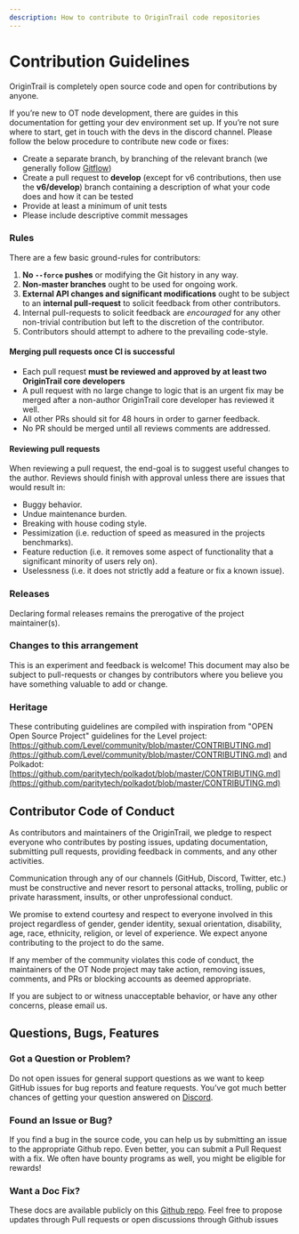 ```yaml
---
description: How to contribute to OriginTrail code repositories
---
```


# Contribution Guidelines

OriginTrail is completely open source code and open for contributions by anyone.&#x20;

If you’re new to OT node development, there are guides in this documentation for getting your dev environment set up. If you’re not sure where to start, get in touch with the devs in the discord channel. Please follow the below procedure to contribute new code or fixes:

* Create a separate branch, by branching of the relevant branch (we generally follow [Gitflow](https://www.atlassian.com/git/tutorials/comparing-workflows/gitflow-workflow))
* Create a pull request to **develop** (except for v6 contributions, then use the **v6/develop**) branch containing a description of what your code does and how it can be tested
* Provide at least a minimum of unit tests
* Please include descriptive commit messages

### Rules

There are a few basic ground-rules for contributors:

1. **No `--force` pushes** or modifying the Git history in any way.
2. **Non-master branches** ought to be used for ongoing work.
3. **External API changes and significant modifications** ought to be subject to an **internal pull-request** to solicit feedback from other contributors.
4. Internal pull-requests to solicit feedback are _encouraged_ for any other non-trivial contribution but left to the discretion of the contributor.
5. Contributors should attempt to adhere to the prevailing code-style.

#### Merging pull requests once CI is successful

* Each pull request **must be reviewed and approved by at least two OriginTrail core developers**
* A pull request with no large change to logic that is an urgent fix may be merged after a non-author OriginTrail core developer has reviewed it well.
* All other PRs should sit for 48 hours in order to garner feedback.
* No PR should be merged until all reviews comments are addressed.

#### Reviewing pull requests

When reviewing a pull request, the end-goal is to suggest useful changes to the author. Reviews should finish with approval unless there are issues that would result in:

* Buggy behavior.
* Undue maintenance burden.
* Breaking with house coding style.
* Pessimization (i.e. reduction of speed as measured in the projects benchmarks).
* Feature reduction (i.e. it removes some aspect of functionality that a significant minority of users rely on).
* Uselessness (i.e. it does not strictly add a feature or fix a known issue).

### Releases

Declaring formal releases remains the prerogative of the project maintainer(s).

### Changes to this arrangement

This is an experiment and feedback is welcome! This document may also be subject to pull-requests or changes by contributors where you believe you have something valuable to add or change.

### Heritage

These contributing guidelines are compiled with inspiration from "OPEN Open Source Project" guidelines for the Level project: [https://github.com/Level/community/blob/master/CONTRIBUTING.md](https://github.com/Level/community/blob/master/CONTRIBUTING.md) and Polkadot: [https://github.com/paritytech/polkadot/blob/master/CONTRIBUTING.md](https://github.com/paritytech/polkadot/blob/master/CONTRIBUTING.md)

## Contributor Code of Conduct

As contributors and maintainers of the OriginTrail, we pledge to respect everyone who contributes by posting issues, updating documentation, submitting pull requests, providing feedback in comments, and any other activities.

Communication through any of our channels (GitHub, Discord, Twitter, etc.) must be constructive and never resort to personal attacks, trolling, public or private harassment, insults, or other unprofessional conduct.

We promise to extend courtesy and respect to everyone involved in this project regardless of gender, gender identity, sexual orientation, disability, age, race, ethnicity, religion, or level of experience. We expect anyone contributing to the project to do the same.

If any member of the community violates this code of conduct, the maintainers of the OT Node project may take action, removing issues, comments, and PRs or blocking accounts as deemed appropriate.

If you are subject to or witness unacceptable behavior, or have any other concerns, please email us.

## Questions, Bugs, Features

### Got a Question or Problem?

Do not open issues for general support questions as we want to keep GitHub issues for bug reports and feature requests. You’ve got much better chances of getting your question answered on [Discord](https://discordapp.com/invite/FCgYk2S).

### Found an Issue or Bug?

If you find a bug in the source code, you can help us by submitting an issue to the appropriate Github repo. Even better, you can submit a Pull Request with a fix. We often have bounty programs as well, you might be eligible for rewards!

### Want a Doc Fix?

These docs are available publicly on this [Github repo](https://github.com/OriginTrail/dkg-docs). Feel free to propose updates through Pull requests or open discussions through Github issues
